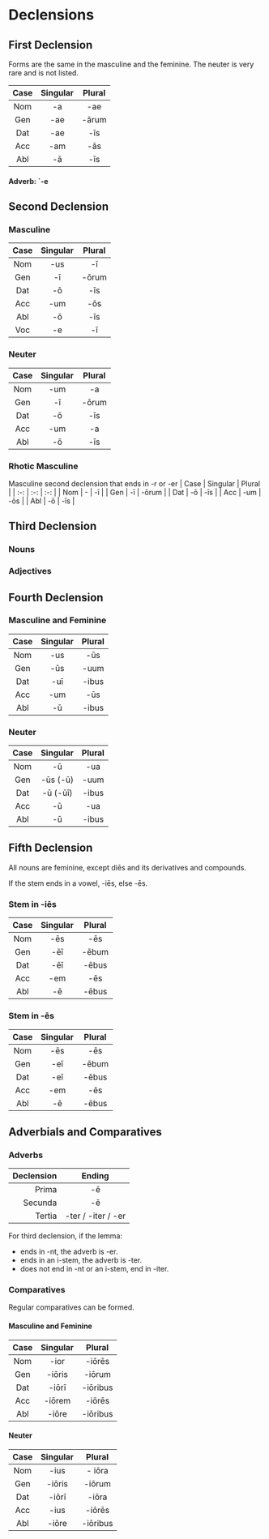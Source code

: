 # Declensions

## First Declension

Forms are the same in the masculine and the feminine. The neuter is very rare and is not listed.

| Case | Singular | Plural |
| :-: | :-: | :-: |
| Nom | -a | -ae |
| Gen | -ae | -ārum |
| Dat | -ae | -īs |
| Acc | -am | -ās |
| Abl | -ā | -īs |

#### Adverb: `-e

## Second Declension

### Masculine
| Case | Singular | Plural |
| :-: | :-: | :-: |
| Nom | -us | -ī |
| Gen | -ī | -ōrum |
| Dat | -ō | -īs |
| Acc | -um | -ōs |
| Abl | -ō | -īs |
| Voc | -e | -ī |

### Neuter
| Case | Singular | Plural |
| :-: | :-: | :-: |
| Nom | -um | -a |
| Gen | -ī | -ōrum |
| Dat | -ō | -īs |
| Acc | -um | -a |
| Abl | -ō | -īs |

### Rhotic Masculine
Masculine second declension that ends in -r or -er
| Case | Singular | Plural |
| :-: | :-: | :-: |
| Nom | - | -ī |
| Gen | -ī | -ōrum |
| Dat | -ō | -īs |
| Acc | -um | -ōs |
| Abl | -ō | -īs |

## Third Declension

### Nouns

### Adjectives



## Fourth Declension

### Masculine and Feminine

| Case | Singular | Plural |
| :-: | :-: | :-: |
| Nom | -us | -ūs |
| Gen | -ūs | -uum |
| Dat | -uī | -ibus |
| Acc | -um | -ūs |
| Abl | -ū | -ibus |

### Neuter

| Case | Singular | Plural |
| :-: | :-: | :-: |
| Nom | -ū | -ua |
| Gen | -ūs (-ū) | -uum |
| Dat | -ū (-ūī)| -ibus |
| Acc | -ū | -ua |
| Abl | -ū | -ibus |

## Fifth Declension

All nouns are feminine, except diēs and its derivatives and compounds.

If the stem ends in a vowel, -iēs, else -ēs.

### Stem in -iēs

| Case | Singular | Plural |
| :-: | :-: | :-: |
| Nom | -ēs | -ēs |
| Gen | -ēī | -ēbum |
| Dat | -ēī | -ēbus |
| Acc | -em | -ēs |
| Abl | -ē | -ēbus |

### Stem in -ēs

| Case | Singular | Plural |
| :-: | :-: | :-: |
| Nom | -ēs | -ēs |
| Gen | -eī | -ēbum |
| Dat | -eī | -ēbus |
| Acc | -em | -ēs |
| Abl | -ē | -ēbus |

## Adverbials and Comparatives

### Adverbs
| Declension | Ending |
| -: | :-: |
| Prima | -ē |
| Secunda | -ē |
| Tertia | -ter / -iter / -er |

For third declension, if the lemma:
- ends in -nt, the adverb is -er.
- ends in an i-stem, the adverb is -ter.
- does not end in -nt or an i-stem, end in -iter.

### Comparatives
Regular comparatives can be formed.

#### Masculine and Feminine

| Case | Singular | Plural |
| :-: | :-: | :-: |
| Nom | -ior | -iōrēs |
| Gen | -iōris | -iōrum |
| Dat | -iōrī | -iōribus |
| Acc | -iōrem | -iōrēs |
| Abl | -iōre | -iōribus |

#### Neuter

| Case | Singular | Plural |
| :-: | :-: | :-: |
| Nom | -ius | - iōra |
| Gen | -iōris | -iōrum |
| Dat | -iōrī | -iōra |
| Acc | -ius | -iōrēs |
| Abl | -iōre | -iōribus |